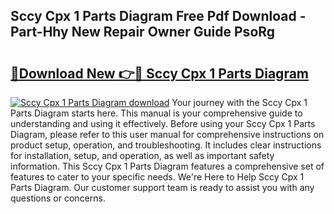 ## Sccy Cpx 1 Parts Diagram Free Pdf Download - Part-Hhy New Repair Owner Guide PsoRg

# <h2><a href="http://dfon5nq.blite.top/?on=Sccy+Cpx+1+Parts+Diagram">🔗Download New 👉🔴 Sccy Cpx 1 Parts Diagram</a></h2>

[![Sccy Cpx 1 Parts Diagram download](https://i.imgur.com/lujVjoI.png)](http://dfon5nq.blite.top/?on=Sccy+Cpx+1+Parts+Diagram)
Your journey with the Sccy Cpx 1 Parts Diagram starts here. This manual is your comprehensive guide to understanding and using it effectively. Before using your Sccy Cpx 1 Parts Diagram, please refer to this user manual for comprehensive instructions on product setup, operation, and troubleshooting. It includes clear instructions for installation, setup, and operation, as well as important safety information. This Sccy Cpx 1 Parts Diagram features a comprehensive set of features to cater to your specific needs. We're Here to Help Sccy Cpx 1 Parts Diagram. Our customer support team is ready to assist you with any questions or concerns.
